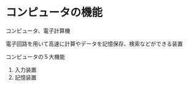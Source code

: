 コンピュータの機能
==============

コンピュータ、電子計算機

電子回路を用いて高速に計算やデータを記憶保存、検索などができる装置


コンピュータの５大機能

1. 入力装置
2. 記憶装置


